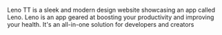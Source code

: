 Leno TT is a sleek and modern design website showcasing an app called Leno. Leno is an app geared at boosting your productivity and improving your health. It's an all-in-one solution for developers and creators
